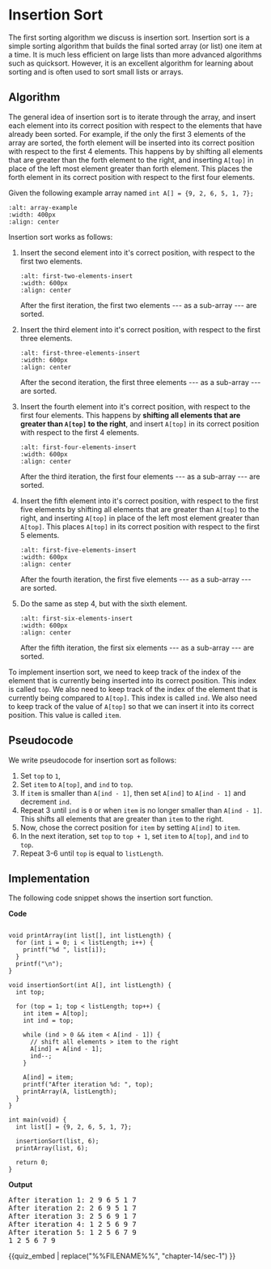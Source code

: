 # Insertion Sort

The first sorting algorithm we discuss is insertion sort. Insertion sort is a simple sorting algorithm that builds the final sorted array (or list) one item at a time. It is much less efficient on large lists than more advanced algorithms such as quicksort. However, it is an excellent algorithm for learning about sorting and is often used to sort small lists or arrays.

## Algorithm

The general idea of insertion sort is to iterate through the array, and insert each element into its correct position with respect to the elements that have already been sorted. For example, if the only the first 3 elements of the array are sorted, the forth element will be inserted into its correct position with respect to the first 4 elements. This happens by by shifting all elements that are greater than the forth element to the right, and inserting `A[top]` in place of the left most element greater than forth element. This places the forth element in its correct position with respect to the first four elements.

Given the following example array named `int A[] = {9, 2, 6, 5, 1, 7};`

```{figure} ./images/array-example.png
:alt: array-example
:width: 400px
:align: center
```

Insertion sort works as follows:
1. Insert the second element into it's correct position, with respect to the first two elements.

    ```{figure} ./images/first-two-elements-insert.png
    :alt: first-two-elements-insert
    :width: 600px
    :align: center
    ```

    After the first iteration, the first two elements --- as a sub-array --- are sorted.

2. Insert the third element into it's correct position, with respect to the first three elements.

    ```{figure} ./images/first-three-elements-insert.png
    :alt: first-three-elements-insert
    :width: 600px
    :align: center
    ```

    After the second iteration, the first three elements --- as a sub-array --- are sorted.

3. Insert the fourth element into it's correct position, with respect to the first four elements. This happens by **shifting all elements that are greater than `A[top]` to the right**, and insert `A[top]` in its correct position with respect to the first 4 elements.

    ```{figure} ./images/first-four-elements-insert.png
    :alt: first-four-elements-insert
    :width: 600px
    :align: center
    ```

    After the third iteration, the first four elements --- as a sub-array --- are sorted.

4. Insert the fifth element into it's correct position, with respect to the first five elements by shifting all elements that are greater than `A[top]` to the right, and inserting `A[top]` in place of the left most element greater than `A[top]`. This places `A[top]` in its correct position with respect to the first 5 elements.

    ```{figure} ./images/first-five-elements-insert.png
    :alt: first-five-elements-insert
    :width: 600px
    :align: center
    ```

    After the fourth iteration, the first five elements --- as a sub-array --- are sorted.

5. Do the same as step 4, but with the sixth element.

    ```{figure} ./images/first-six-elements-insert.png
    :alt: first-six-elements-insert
    :width: 600px
    :align: center
    ```

    After the fifth iteration, the first six elements --- as a sub-array --- are sorted.


To implement insertion sort, we need to keep track of the index of the element that is currently being inserted into its correct position. This index is called `top`. We also need to keep track of the index of the element that is currently being compared to `A[top]`. This index is called `ind`. We also need to keep track of the value of `A[top]` so that we can insert it into its correct position. This value is called `item`.

## Pseudocode

We write pseudocode for insertion sort as follows:

1. Set `top` to `1`, 
2. Set `item` to `A[top]`, and `ind` to `top`.
3. If `item` is smaller than `A[ind - 1]`, then set `A[ind]` to `A[ind - 1]` and decrement `ind`. 
4. Repeat 3 until `ind` is `0` or when `item` is no longer smaller than `A[ind - 1]`. This shifts all elements that are greater than `item` to the right.
5. Now, chose the correct position for `item` by setting `A[ind]` to `item`.
6. In the next iteration, set `top` to `top + 1`, set `item` to `A[top]`, and `ind` to `top`.
7. Repeat 3-6 until `top` is equal to `listLength`.

## Implementation

The following code snippet shows the insertion sort function.

**Code**
```{code-block} c

void printArray(int list[], int listLength) {
  for (int i = 0; i < listLength; i++) {
    printf("%d ", list[i]);
  }
  printf("\n");
}

void insertionSort(int A[], int listLength) {
  int top;

  for (top = 1; top < listLength; top++) {
    int item = A[top];
    int ind = top;

    while (ind > 0 && item < A[ind - 1]) {
      // shift all elements > item to the right
      A[ind] = A[ind - 1];  
      ind--;
    }

    A[ind] = item;
    printf("After iteration %d: ", top);
    printArray(A, listLength);
  }
}

int main(void) {
  int list[] = {9, 2, 6, 5, 1, 7};

  insertionSort(list, 6);
  printArray(list, 6);

  return 0;
}
```

**Output**
<pre>
After iteration 1: 2 9 6 5 1 7 
After iteration 2: 2 6 9 5 1 7 
After iteration 3: 2 5 6 9 1 7 
After iteration 4: 1 2 5 6 9 7 
After iteration 5: 1 2 5 6 7 9 
1 2 5 6 7 9 
</pre>

{{quiz_embed | replace("%%FILENAME%%", "chapter-14/sec-1") }}
